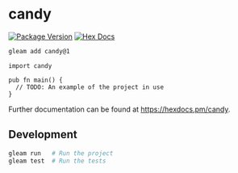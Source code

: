 # candy

[![Package Version](https://img.shields.io/hexpm/v/candy)](https://hex.pm/packages/candy)
[![Hex Docs](https://img.shields.io/badge/hex-docs-ffaff3)](https://hexdocs.pm/candy/)

```sh
gleam add candy@1
```
```gleam
import candy

pub fn main() {
  // TODO: An example of the project in use
}
```

Further documentation can be found at <https://hexdocs.pm/candy>.

## Development

```sh
gleam run   # Run the project
gleam test  # Run the tests
```
